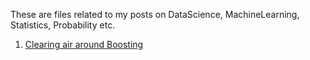 These are files related to my posts on DataScience, MachineLearning, Statistics, Probability etc.

1. [Clearing air around Boosting]()
